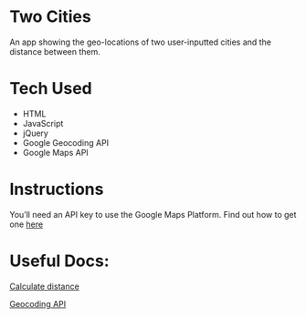# Two Cities

An app showing the geo-locations of two user-inputted cities and the distance between them.

# Tech Used

  - HTML
  - JavaScript
  - jQuery
  - Google Geocoding API
  - Google Maps API

# Instructions

You’ll need an API key to use the Google Maps Platform. Find out how to get one [here](https://developers.google.com/maps/documentation/javascript/get-api-key)

# Useful Docs:
[Calculate distance](https://developers.google.com/maps/documentation/javascript/reference/3/geometry#spherical.computeDistanceBetween)

[Geocoding API](https://developers.google.com/maps/documentation/geocoding/start)
